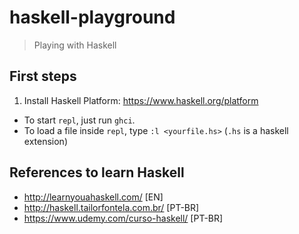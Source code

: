 # haskell-playground

> Playing with Haskell

## First steps

1. Install Haskell Platform: https://www.haskell.org/platform
- To start `repl`, just run `ghci`.
- To load a file inside `repl`, type `:l <yourfile.hs>` (`.hs` is a haskell extension)

## References to learn Haskell

- http://learnyouahaskell.com/ [EN]
- http://haskell.tailorfontela.com.br/ [PT-BR]
- https://www.udemy.com/curso-haskell/ [PT-BR]
